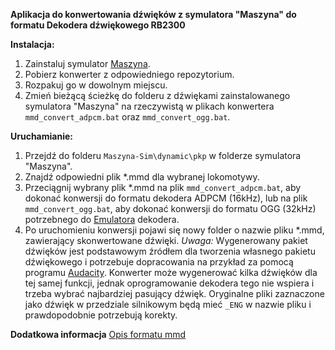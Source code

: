 **Aplikacja do konwertowania dźwięków z symulatora "Maszyna" do formatu Dekodera dźwiękowego RB2300**

**Instalacja:**
1. Zainstaluj symulator [Maszyna](https://eu07.pl/pobierz/).
2. Pobierz konwerter z odpowiedniego repozytorium.
3. Rozpakuj go w dowolnym miejscu.
4. Zmień bieżącą ścieżkę do folderu z dźwiękami zainstalowanego symulatora "Maszyna" na rzeczywistą w plikach konwertera `mmd_convert_adpcm.bat` oraz `mmd_convert_ogg.bat`.

**Uruchamianie:**
1. Przejdź do folderu `Maszyna-Sim\dynamic\pkp` w folderze symulatora "Maszyna".
2. Znajdź odpowiedni plik \*.mmd dla wybranej lokomotywy.
3. Przeciągnij wybrany plik \*.mmd na plik `mmd_convert_adpcm.bat`, aby dokonać konwersji do formatu dekodera ADPCM (16kHz), lub na plik `mmd_convert_ogg.bat`, aby dokonać konwersji do formatu OGG (32kHz) potrzebnego do [Emulatora](https://www.railbox.pl/sounds) dekodera.
4. Po uruchomieniu konwersji pojawi się nowy folder o nazwie pliku \*.mmd, zawierający skonwertowane dźwięki.
*Uwaga:* Wygenerowany pakiet dźwięków jest podstawowym źródłem dla tworzenia własnego pakietu dźwiękowego i potrzebuje dopracowania na przykład za pomocą programu [Audacity](https://www.audacityteam.org/download/). Konwerter może wygenerować kilka dźwięków dla tej samej funkcji, jednak oprogramowanie dekodera tego nie wspiera i trzeba wybrać najbardziej pasujący dźwięk. Oryginalne pliki zaznaczone jako dźwięk w przedziale silnikowym będą mieć `_ENG` w nazwie pliku i prawdopodobnie potrzebują korekty.

**Dodatkowa informacja**
[Opis formatu mmd](https://wiki.eu07.pl/index.php/Plik_multimedi%C3%B3w_(mmd))